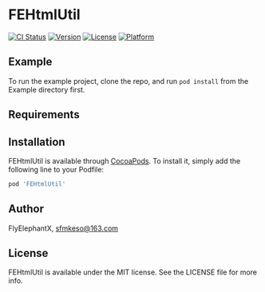 # FEHtmlUtil

[![CI Status](https://img.shields.io/travis/FlyElephantX/FEHtmlUtil.svg?style=flat)](https://travis-ci.org/FlyElephantX/FEHtmlUtil)
[![Version](https://img.shields.io/cocoapods/v/FEHtmlUtil.svg?style=flat)](https://cocoapods.org/pods/FEHtmlUtil)
[![License](https://img.shields.io/cocoapods/l/FEHtmlUtil.svg?style=flat)](https://cocoapods.org/pods/FEHtmlUtil)
[![Platform](https://img.shields.io/cocoapods/p/FEHtmlUtil.svg?style=flat)](https://cocoapods.org/pods/FEHtmlUtil)

## Example

To run the example project, clone the repo, and run `pod install` from the Example directory first.

## Requirements

## Installation

FEHtmlUtil is available through [CocoaPods](https://cocoapods.org). To install
it, simply add the following line to your Podfile:

```ruby
pod 'FEHtmlUtil'
```

## Author

FlyElephantX, sfmkeso@163.com

## License

FEHtmlUtil is available under the MIT license. See the LICENSE file for more info.
